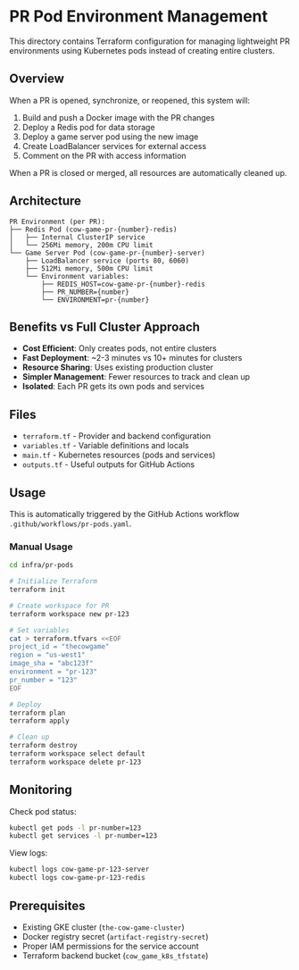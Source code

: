 # PR Pod Environment Management

This directory contains Terraform configuration for managing lightweight PR environments using Kubernetes pods instead of creating entire clusters.

## Overview

When a PR is opened, synchronize, or reopened, this system will:
1. Build and push a Docker image with the PR changes
2. Deploy a Redis pod for data storage
3. Deploy a game server pod using the new image
4. Create LoadBalancer services for external access
5. Comment on the PR with access information

When a PR is closed or merged, all resources are automatically cleaned up.

## Architecture

```
PR Environment (per PR):
├── Redis Pod (cow-game-pr-{number}-redis)
│   ├── Internal ClusterIP service
│   └── 256Mi memory, 200m CPU limit
└── Game Server Pod (cow-game-pr-{number}-server)
    ├── LoadBalancer service (ports 80, 6060)
    ├── 512Mi memory, 500m CPU limit
    └── Environment variables:
        ├── REDIS_HOST=cow-game-pr-{number}-redis
        ├── PR_NUMBER={number}
        └── ENVIRONMENT=pr-{number}
```

## Benefits vs Full Cluster Approach

- **Cost Efficient**: Only creates pods, not entire clusters
- **Fast Deployment**: ~2-3 minutes vs 10+ minutes for clusters
- **Resource Sharing**: Uses existing production cluster
- **Simpler Management**: Fewer resources to track and clean up
- **Isolated**: Each PR gets its own pods and services

## Files

- `terraform.tf` - Provider and backend configuration
- `variables.tf` - Variable definitions and locals
- `main.tf` - Kubernetes resources (pods and services)
- `outputs.tf` - Useful outputs for GitHub Actions

## Usage

This is automatically triggered by the GitHub Actions workflow `.github/workflows/pr-pods.yaml`.

### Manual Usage

```bash
cd infra/pr-pods

# Initialize Terraform
terraform init

# Create workspace for PR
terraform workspace new pr-123

# Set variables
cat > terraform.tfvars <<EOF
project_id = "thecowgame"
region = "us-west1"
image_sha = "abc123f"
environment = "pr-123"
pr_number = "123"
EOF

# Deploy
terraform plan
terraform apply

# Clean up
terraform destroy
terraform workspace select default
terraform workspace delete pr-123
```

## Monitoring

Check pod status:
```bash
kubectl get pods -l pr-number=123
kubectl get services -l pr-number=123
```

View logs:
```bash
kubectl logs cow-game-pr-123-server
kubectl logs cow-game-pr-123-redis
```

## Prerequisites

- Existing GKE cluster (`the-cow-game-cluster`)
- Docker registry secret (`artifact-registry-secret`)
- Proper IAM permissions for the service account
- Terraform backend bucket (`cow_game_k8s_tfstate`) 